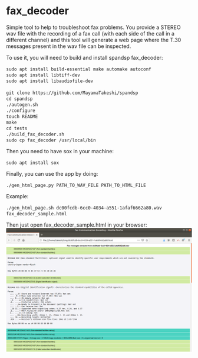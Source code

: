 # fax_decoder
Simple tool to help to troubleshoot fax problems.
You provide a STEREO wav file with the recording of a fax call (with each side of the call in a different channel) and this tool will generate a web page where the T.30 messages present in the wav file can be inspected.

To use it, you will need to build and install spandsp fax_decoder:
```
sudo apt install build-essential make automake autoconf
sudo apt install libtiff-dev
sudo apt install libaudiofile-dev

git clone https://github.com/MayamaTakeshi/spandsp
cd spandsp
./autogen.sh
./configure
touch README
make
cd tests
./build_fax_decoder.sh
sudo cp fax_decoder /usr/local/bin
```

Then you need to have sox in your machine:
```
sudo apt install sox
```

Finally, you can use the app by doing:
```
./gen_html_page.py PATH_TO_WAV_FILE PATH_TO_HTML_FILE

```
Example:
```
./gen_html_page.sh dc00fcdb-6cc0-4034-a551-1afaf6662a80.wav fax_decoder_sample.html
```

Then just open fax_decoder_sample.html in your browser: ![IMAGE](fax_decoder_sample_html.png)

